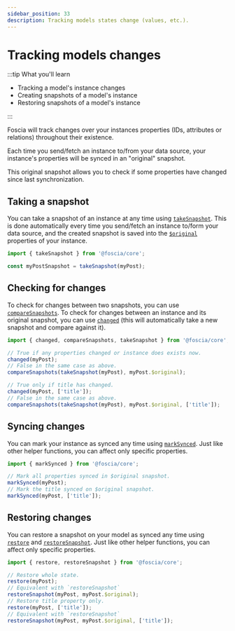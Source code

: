 ```yaml
---
sidebar_position: 33
description: Tracking models states change (values, etc.).
---
```


# Tracking models changes

:::tip What you'll learn

- Tracking a model's instance changes
- Creating snapshots of a model's instance
- Restoring snapshots of a model's instance

:::

Foscia will track changes over your instances properties (IDs, attributes or
relations) throughout their existence.

Each time you send/fetch an instance to/from your data source, your instance's
properties will be synced in an "original" snapshot.

This original snapshot allows you to check if some properties have changed since
last synchronization.

## Taking a snapshot

You can take a snapshot of an instance at any time using
[`takeSnapshot`](/docs/api/@foscia/core/functions/takeSnapshot). This is
done automatically every time you send/fetch an instance to/form your data
source, and the created snapshot is saved into the
[`$original`](/docs/api/@foscia/core/type-aliases/ModelInstance#original) properties of
your instance.

```typescript
import { takeSnapshot } from '@foscia/core';

const myPostSnapshot = takeSnapshot(myPost);
```

## Checking for changes

To check for changes between two snapshots, you can use
[`compareSnapshots`](/docs/api/@foscia/core/functions/compareSnapshots). To
check for changes between an instance and its original snapshot, you can use
[`changed`](/docs/api/@foscia/core/functions/changed)
(this will automatically take a new snapshot and compare against it).

```typescript
import { changed, compareSnapshots, takeSnapshot } from '@foscia/core';

// True if any properties changed or instance does exists now.
changed(myPost);
// False in the same case as above.
compareSnapshots(takeSnapshot(myPost), myPost.$original);

// True only if title has changed.
changed(myPost, ['title']);
// False in the same case as above.
compareSnapshots(takeSnapshot(myPost), myPost.$original, ['title']);
```

## Syncing changes

You can mark your instance as synced any time using
[`markSynced`](/docs/api/@foscia/core/functions/markSynced).
Just like other helper functions, you can affect only specific properties.

```typescript
import { markSynced } from '@foscia/core';

// Mark all properties synced in $original snapshot.
markSynced(myPost);
// Mark the title synced on $original snapshot.
markSynced(myPost, ['title']);
```

## Restoring changes

You can restore a snapshot on your model as synced any time using
[`restore`](/docs/api/@foscia/core/functions/restore) and
[`restoreSnapshot`](/docs/api/@foscia/core/functions/restoreSnapshot).
Just like other helper functions, you can affect only specific properties.

```typescript
import { restore, restoreSnapshot } from '@foscia/core';

// Restore whole state.
restore(myPost);
// Equivalent with `restoreSnapshot`
restoreSnapshot(myPost, myPost.$original);
// Restore title property only.
restore(myPost, ['title']);
// Equivalent with `restoreSnapshot`
restoreSnapshot(myPost, myPost.$original, ['title']);
```
